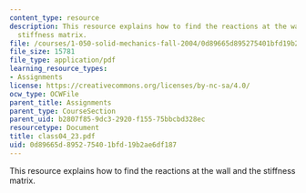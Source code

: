 ```yaml
---
content_type: resource
description: This resource explains how to find the reactions at the wall and the
  stiffness matrix.
file: /courses/1-050-solid-mechanics-fall-2004/0d89665d895275401bfd19b2ae6df187_class04_23.pdf
file_size: 15781
file_type: application/pdf
learning_resource_types:
- Assignments
license: https://creativecommons.org/licenses/by-nc-sa/4.0/
ocw_type: OCWFile
parent_title: Assignments
parent_type: CourseSection
parent_uid: b2807f85-9dc3-2920-f155-75bbcbd328ec
resourcetype: Document
title: class04_23.pdf
uid: 0d89665d-8952-7540-1bfd-19b2ae6df187
---
```

This resource explains how to find the reactions at the wall and the stiffness matrix.